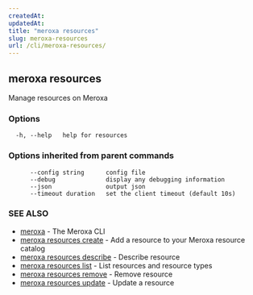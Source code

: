 ```yaml
---
createdAt: 
updatedAt: 
title: "meroxa resources"
slug: meroxa-resources
url: /cli/meroxa-resources/
---
```

## meroxa resources

Manage resources on Meroxa

### Options

```
  -h, --help   help for resources
```

### Options inherited from parent commands

```
      --config string      config file
      --debug              display any debugging information
      --json               output json
      --timeout duration   set the client timeout (default 10s)
```

### SEE ALSO

* [meroxa](/cli/meroxa/)	 - The Meroxa CLI
* [meroxa resources create](/cli/meroxa-resources-create/)	 - Add a resource to your Meroxa resource catalog
* [meroxa resources describe](/cli/meroxa-resources-describe/)	 - Describe resource
* [meroxa resources list](/cli/meroxa-resources-list/)	 - List resources and resource types
* [meroxa resources remove](/cli/meroxa-resources-remove/)	 - Remove resource
* [meroxa resources update](/cli/meroxa-resources-update/)	 - Update a resource

